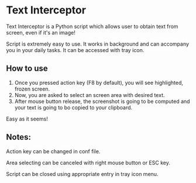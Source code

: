 # Text Interceptor
Text Interceptor is a Python script which allows user to obtain text from screen, even if it's an image!

Script is extremely easy to use. It works in background and can accompany you in your daily tasks.
It can be accessed with tray icon.

## How to use
1) Once you pressed action key (F8 by default), you will see highlighted, frozen screen.
2) Now, you are asked to select an screen area with desired text.
3) After mouse button release, the screenshot is going to be computed and your text is going to bo copied to your clipboard.

Easy as it seems!

## Notes:
Action key can be changed in conf file.

Area selecting can be canceled with right mouse button or ESC key.

Script can be closed using appropriate entry in tray icon menu.
